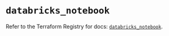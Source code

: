 # `databricks_notebook`

Refer to the Terraform Registry for docs: [`databricks_notebook`](https://registry.terraform.io/providers/databricks/databricks/1.72.0/docs/resources/notebook).
